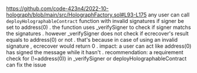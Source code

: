https://github.com/code-423n4/2022-10-holograph/blob/main/src/HolographFactory.sol#L93-L175
any user can call `deployHolographableContract` function with invalid signatures if signer be set to address(0) .
the function uses _verifySigner to check if signer matchs the signatures . however _verifySigner  does not check if ecrecover's result equals to address(0) or not . that's because in case of using an invalid signature , ecrecover would return 0 . 
impact:
a user can act like address(0) has signed the message while it hasn't .
recommendation:
a requirement check for (!=address(0)) in _verifySigner  or deployHolographableContract can fix the issue 